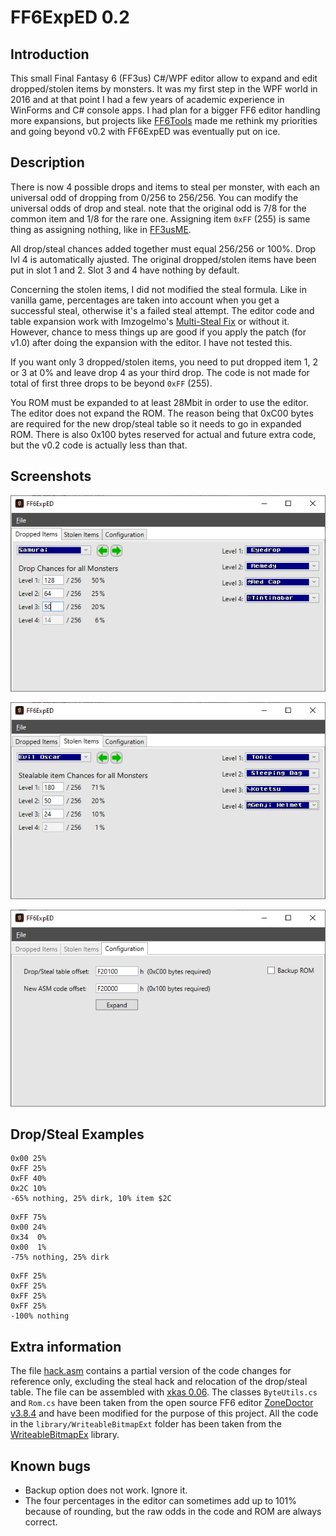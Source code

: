# FF6ExpED 0.2

## Introduction

This small Final Fantasy 6 (FF3us) C#/WPF editor allow to expand and edit dropped/stolen items by monsters. It was my first step in the WPF world in 2016 and at that point I had a few years of academic experience in WinForms and C# console apps. I had plan for a bigger FF6 editor handling more expansions, but projects like [FF6Tools](https://github.com/everything8215/ff6tools) made me rethink my priorities and going beyond v0.2 with FF6ExpED was eventually put on ice.

## Description

There is now 4 possible drops and items to steal per monster, with each an universal odd of dropping from 0/256 to 256/256. You can modify the universal odds of drop and steal. note that the original odd is 7/8 for the common item and 1/8 for the rare one. Assigning item `0xFF` (255) is same thing as assigning nothing, like in [FF3usME](https://www.romhacking.net/utilities/86/).

All drop/steal chances added together must equal 256/256 or 100%. Drop lvl 4 is automatically ajusted. The original dropped/stolen items have been put in slot 1 and 2. Slot 3 and 4 have nothing by default.

Concerning the stolen items, I did not modified the steal formula. Like in vanilla game, percentages are taken into account when you get a successful steal, otherwise it's a failed steal attempt. The editor code and table expansion work with Imzogelmo's [Multi-Steal Fix](https://www.angelfire.com/al2/imzogelmo/patches.html) or without it. However, chance to mess things up are good if you apply the patch (for v1.0) after doing the expansion with the editor. I have not tested this.

If you want only 3 dropped/stolen items, you need to put dropped item 1, 2 or 3 at 0% and leave drop 4 as your third drop. The code is not made for total of first three drops to be beyond `0xFF` (255).

You ROM must be expanded to at least 28Mbit in order to use the editor. The editor does not expand the ROM. The reason being that 0xC00 bytes are required for the new drop/steal table so it needs to go in expanded ROM. There is also 0x100 bytes reserved for actual and future extra code, but the v0.2 code is actually less than that.

## Screenshots

![drops](images/drops.png)

![steals](images/steals.png)

![config](images/config.png)


## Drop/Steal Examples
```
0x00 25%
0xFF 25%
0xFF 40%
0x2C 10%
-65% nothing, 25% dirk, 10% item $2C
```

```
0xFF 75%
0x00 24%
0x34  0%
0x00  1%
-75% nothing, 25% dirk
```

```
0xFF 25%
0xFF 25%
0xFF 25%
0xFF 25%
-100% nothing
```

## Extra information

The file [hack.asm](asm/hack.asm) contains a partial version of the code changes for reference only, excluding the steal hack and relocation of the drop/steal table. The file can be assembled with [xkas 0.06](https://www.romhacking.net/utilities/269/). The classes `ByteUtils.cs` and `Rom.cs` have been taken from the open source FF6 editor [ZoneDoctor v3.8.4](https://www.romhacking.net/utilities/678/) and have been modified for the purpose of this project. All the code in the `library/WriteableBitmapExt` folder has been taken from the [WriteableBitmapEx](https://github.com/reneschulte/WriteableBitmapEx) library.

## Known bugs

- Backup option does not work. Ignore it.
- The four percentages in the editor can sometimes add up to 101% because of rounding, but the raw odds in the code and ROM are always correct.


